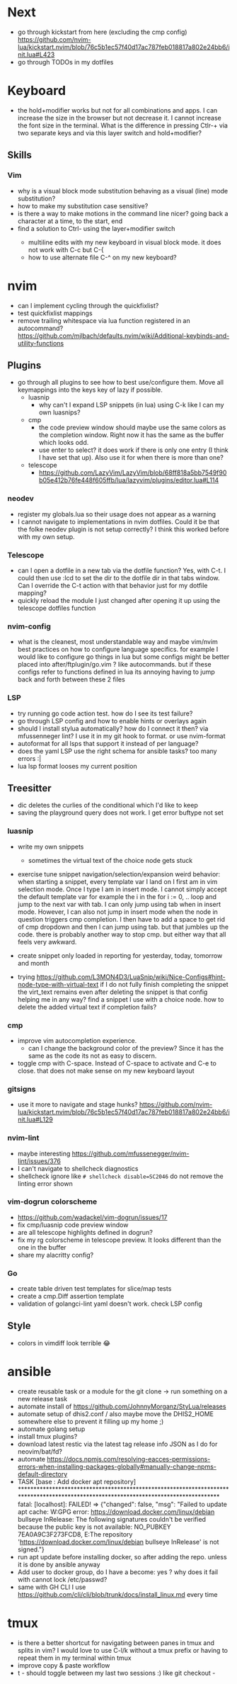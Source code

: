 # Next

* go through kickstart from here (excluding the cmp config)
https://github.com/nvim-lua/kickstart.nvim/blob/76c5b1ec57f40d17ac787feb018817a802e24bb6/init.lua#L423
* go through TODOs in my dotfiles

# Keyboard

* the hold+modifier works but not for all combinations and apps. I can increase the size in the
browser but not decrease it. I cannot increase the font size in the terminal. What is the difference
in pressing Ctlr-+ via two separate keys and via this layer switch and hold+modifier?

## Skills

### Vim

* why is a visual block mode substitution behaving as a visual (line) mode substitution?
* how to make my substitution case sensitive?
* is there a way to make motions in the command line nicer? going back a character at a time, to the
  start, end
* find a solution to Ctrl-<and any symbol> using the layer+modifier switch
  * multiline edits with my new keyboard in visual block mode. it does not work with C-c but C-{
  * how to use alternate file C-^ on my new keyboard?

# nvim

* can I implement cycling through the quickfixlist?
* test quickfixlist mappings
* remove trailing whitespace via lua function registered in an autocommand?
https://github.com/mjlbach/defaults.nvim/wiki/Additional-keybinds-and-utility-functions

## Plugins

* go through all plugins to see how to best use/configure them. Move all keymappings into the keys
key of lazy if possible.
  * luasnip
    * why can't I expand LSP snippets (in lua) using C-k like I can my own luasnips?
  * cmp
    * the code preview window should maybe use the same colors as the completion window. Right now
    it has the same as the buffer which looks odd.
    * use enter to select? it does work if there is only one entry (I think I have set that up).
    Also use it for when there is more than one?
  * telescope
    * https://github.com/LazyVim/LazyVim/blob/68ff818a5bb7549f90b05e412b76fe448f605ffb/lua/lazyvim/plugins/editor.lua#L114

### neodev

* register my globals.lua so their usage does not appear as a warning
* I cannot navigate to implementations in nvim dotfiles. Could it be that the folke neodev plugin is
  not setup correctly? I think this worked before with my own setup.

### Telescope

* can I open a dotfile in a new tab via the dotfile function? Yes, with C-t. I could then use :lcd to set the dir
to the dotfile dir in that tabs window. Can I override the C-t action with that behavior just for my
dotfile mapping?
* quickly reload the module I just changed after opening it up using the telescope dotfiles function

### nvim-config

* what is the cleanest, most understandable way and maybe vim/nvim best
practices on how to configure language specifics. for example I would like to
configure go things in lua but some configs might be better placed into
after/ftplugin/go.vim ? like autocommands. but if these configs refer to
functions defined in lua its annoying having to jump back and forth between
these 2 files

### LSP

* try running go code action test. how do I see its test failure?
* go through LSP config and how to enable hints or overlays again
* should I install stylua automatically? how do I connect it then? via mfussenneger lint?
  I use it in my git hook to format. or use nvim-format
* autoformat for all lsps that support it instead of per language?
* does the yaml LSP use the right schema for ansible tasks? too many errors :|
* lua lsp format looses my current position

## Treesitter

* dic deletes the curlies of the conditional which I'd like to keep
* saving the playground query does not work. I get error buftype not set

### luasnip

* write my own snippets
  * sometimes the virtual text of the choice node gets stuck
* exercise tune snippet navigation/selection/expansion
weird behavior: when starting a snippet, every template var I land on
I first am in vim selection mode. Once I type I am in insert mode.
I cannot simply accept the default template var for example the
i in the for i := 0, .. loop and jump to the next var with tab.
I can only jump using tab when in insert mode. However, I can also
not jump in insert mode when the node in question triggers cmp completion.
I then have to add a space to get rid of cmp dropdown and then I can jump
using tab. but that jumbles up the code. there is probably another
way to stop cmp. but either way that all feels very awkward.
* create snippet only loaded in reporting for yesterday, today, tomorrow and month

* trying https://github.com/L3MON4D3/LuaSnip/wiki/Nice-Configs#hint-node-type-with-virtual-text
 if I do not fully finish completing the snippet the virt_text remains even
 after deleting the snippet
 is that config helping me in any way? find a snippet I use with a choice
 node. how to delete the added virtual text if completion fails?

### cmp

* improve vim autocompletion experience.
  * can I change the background color of the preview? Since it has the same as the code its not as
  easy to discern.
* toggle cmp with C-space. Instead of C-space to activate and C-e to close. that does not make sense
  on my new keyboard layout

### gitsigns

* use it more to navigate and stage hunks?
https://github.com/nvim-lua/kickstart.nvim/blob/76c5b1ec57f40d17ac787feb018817a802e24bb6/init.lua#L129

### nvim-lint

* maybe interesting https://github.com/mfussenegger/nvim-lint/issues/376
* I can't navigate to shellcheck diagnostics
* shellcheck ignore like `# shellcheck disable=SC2046` do not remove the linting error shown

### vim-dogrun colorscheme

* https://github.com/wadackel/vim-dogrun/issues/17
* fix cmp/luasnip code preview window
* are all telescope highlights defined in dogrun?
* fix my rg colorscheme in telescope preview. It looks different than the one in the buffer
* share my alacritty config?

### Go

* create table driven test templates for slice/map tests
* create a cmp.Diff assertion template
* validation of golangci-lint yaml doesn't work. check LSP config

## Style

* colors in vimdiff look terrible :joy:

# ansible

* create reusable task or a module for the git clone -> run something on a new release task
* automate install of https://github.com/JohnnyMorganz/StyLua/releases
* automate setup of dhis2.conf / also maybe move the DHIS2_HOME somewhere else to prevent it filling up my home ;)
* automate golang setup
* install tmux plugins?
* download latest restic via the latest tag release info JSON as I do for neovim/bat/fd?
* automate https://docs.npmjs.com/resolving-eacces-permissions-errors-when-installing-packages-globally#manually-change-npms-default-directory
* TASK [base : Add docker apt repository] *************************************************************************************************************************************
fatal: [localhost]: FAILED! => {"changed": false, "msg": "Failed to update apt cache: W:GPG error: https://download.docker.com/linux/debian bullseye InRelease: The following signatures couldn't be verified because the public key is not available: NO_PUBKEY 7EA0A9C3F273FCD8, E:The repository 'https://download.docker.com/linux/debian bullseye InRelease' is not signed."}
* run apt update before installing docker, so after adding the repo. unless it is done by ansible anyway
* Add user to docker group, do I have a become: yes ? why does it fail with cannot lock /etc/passwd?
* same with GH CLI I use https://github.com/cli/cli/blob/trunk/docs/install_linux.md every time

# tmux

* is there a better shortcut for navigating between panes in tmux and splits in vim? I would love to
use C-l/k without a tmux prefix or having to repeat them in my terminal within tmux
* improve copy & paste workflow
* t - should toggle between my last two sessions :) like git checkout -

